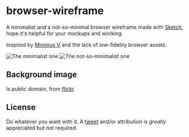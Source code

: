 browser-wireframe
=================

A minimalist and a not-so-minimal browser wireframe made with [Sketch](http://bohemiancoding.com/sketch/), hope it's helpful for your mockups and working.

Inspired by [Minimus V](http://elgena.co/) and the lack of low-fidelity browser assets.

![The minimalist one](https://raw.github.com/egimenez/browser-wireframe/master/browser%20wireframe%20minimalist.png)
![The not-so-minimalist one](https://raw.github.com/egimenez/browser-wireframe/master/browser%20wireframe.png)

## Background image
Is public domain, from [flickr](http://www.flickr.com/photos/sdasmarchives/8581368722/)

## License
Do whatever you want with it. A [tweet](http://twitter.com/e_gimenez) and/or attribution is *greatly* appreciated but not required.
